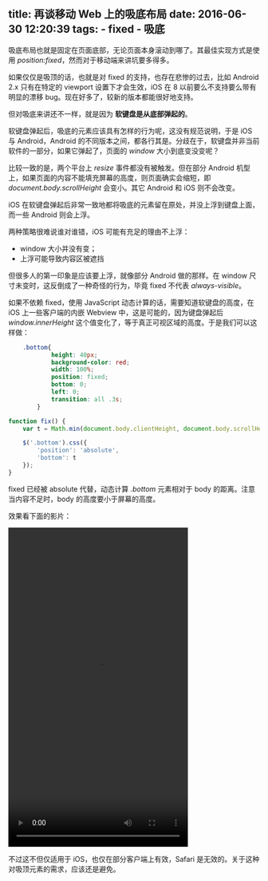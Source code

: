 title: 再谈移动 Web 上的吸底布局
date: 2016-06-30 12:20:39
tags:
    - fixed
    - 吸底
---

吸底布局也就是固定在页面底部，无论页面本身滚动到哪了。其最佳实现方式是使用 *position:fixed*，然而对于移动端来讲坑要多得多。

如果仅仅是吸顶的话，也就是对 fixed 的支持，也存在悲惨的过去，比如 Android 2.x 只有在特定的 viewport 设置下才会生效，iOS 在 8 以前要么不支持要么带有明显的漂移 bug。现在好多了，较新的版本都能很好地支持。

但对吸底来讲还不一样，就是因为 **软键盘是从底部弹起的**。

软键盘弹起后，吸底的元素应该具有怎样的行为呢，这没有规范说明，于是 iOS 与 Android，Android 的不同版本之间，都各行其是。分歧在于，软键盘并非当前软件的一部分，如果它弹起了，页面的 *window* 大小到底变没变呢？

比较一致的是，两个平台上 *resize* 事件都没有被触发。但在部分 Android 机型上，如果页面的内容不能填充屏幕的高度，则页面确实会缩短，即 *document.body.scrollHeight* 会变小。其它 Android 和 iOS 则不会改变。

iOS 在软键盘弹起后非常一致地都将吸底的元素留在原处，并没上浮到键盘上面，而一些 Android 则会上浮。

两种策略很难说谁对谁错，iOS 可能有充足的理由不上浮：
 - window 大小并没有变；
 - 上浮可能导致内容区被遮挡

但很多人的第一印象是应该要上浮，就像部分 Android 做的那样。在 window 尺寸未变时，这反倒成了一种奇怪的行为，毕竟 fixed 不代表 *always-visible*。

如果不依赖 fixed，使用 JavaScript 动态计算的话，需要知道软键盘的高度，在 iOS 上一些客户端的内嵌 Webview 中，这是可能的，因为键盘弹起后 *window.innerHeight* 这个值变化了，等于真正可视区域的高度。于是我们可以这样做：

```css
    .bottom{
            height: 40px;
            background-color: red;
            width: 100%;
            position: fixed;
            bottom: 0;
            left: 0;
            transition: all .3s;
        }
```

```js
function fix() {
    var t = Math.min(document.body.clientHeight, document.body.scrollHeight) - document.body.scrollTop - window.innerHeight;

    $('.bottom').css({
        'position': 'absolute',
        'bottom': t
    });
}
```

fixed 已经被 absolute 代替，动态计算 *.bottom* 元素相对于 body 的距离。注意当内容不足时，body 的高度要小于屏幕的高度。

效果看下面的影片：

<video src="/images/fixed/fixed.mp4" controls="controls" preload="preload" width="360" height="640"></video>

不过这不但仅适用于 iOS，也仅在部分客户端上有效，Safari 是无效的。关于这种对吸顶元素的需求，应该还是避免。